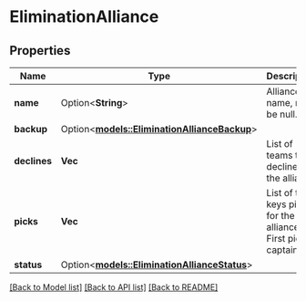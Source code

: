 # EliminationAlliance

## Properties

Name | Type | Description | Notes
------------ | ------------- | ------------- | -------------
**name** | Option<**String**> | Alliance name, may be null. | [optional]
**backup** | Option<[**models::EliminationAllianceBackup**](Elimination_Alliance_backup.md)> |  | [optional]
**declines** | **Vec<String>** | List of teams that declined the alliance. | 
**picks** | **Vec<String>** | List of team keys picked for the alliance. First pick is captain. | 
**status** | Option<[**models::EliminationAllianceStatus**](Elimination_Alliance_status.md)> |  | [optional]

[[Back to Model list]](../README.md#documentation-for-models) [[Back to API list]](../README.md#documentation-for-api-endpoints) [[Back to README]](../README.md)


